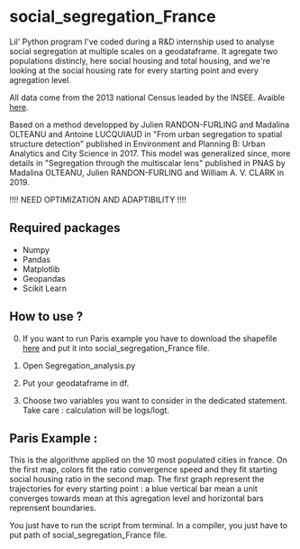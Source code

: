 # social_segregation_France

Lil' Python program I've coded during a R&D internship used to analyse social segregation at multiple scales on a geodataframe. It agregate two populations distincly, here social housing and total housing, and we're looking at the social housing rate for every starting point and every agregation level. 

All data come from the 2013 national Census leaded by the INSEE. Avaible [here](https://www.insee.fr/fr/statistiques/2409491?sommaire=2409559).

Based on a method developped by Julien RANDON-FURLING and Madalina OLTEANU and Antoine LUCQUIAUD in "From urban segregation to spatial structure detection" published in Environment and Planning B: Urban Analytics and City Science in 2017. This model was generalized since, more details in "Segregation through the multiscalar lens" published in PNAS by Madalina OLTEANU, Julien RANDON-FURLING and William A. V. CLARK in 2019. 

!!!! NEED OPTIMIZATION AND ADAPTIBILITY !!!! 

## Required packages 
- Numpy 
- Pandas
- Matplotlib
- Geopandas 
- Scikit Learn

## How to use ? 

0) If you want to run Paris example you have to download the shapefile [here]( https://mega.nz/#F!nkJniKJR!vVM8WesHfdZ8CF7RiPw6EA) and put it into social_segregation_France file.

1) Open Segregation_analysis.py 

2) Put your geodataframe in df. 

3) Choose two variables you want to consider in the dedicated statement. Take care : calculation will be logs/logt.

## Paris Example : 
 
This is the algorithme applied on the 10 most populated cities in france. On the first map, colors fit the ratio convergence speed and they fit starting social housing ratio in the second map. The first graph represent the trajectories for every starting point : a blue vertical bar mean a unit converges towards mean at this agregation level and horizontal bars reprensent boundaries.

You just have to run the script from terminal. In a compiler, you just have to put path of social_segregation_France file.

